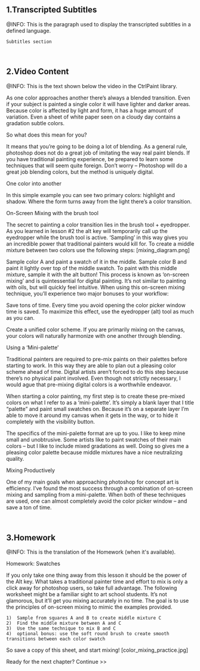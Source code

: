 ﻿<h2>1.Transcripted Subtitles</h2>
﻿@INFO: This is the paragraph used to display the transcripted subtitles in a defined language.

```
Subtitles section
```

﻿<br/><h2>2.Video Content</h2>
﻿@INFO: This is the text shown below the video in the CtrlPaint library.

As one color approaches another there’s always a blended transition. Even if your subject is painted a single color it will have lighter and darker areas. Because color is affected by light and form, it has a huge amount of variation. Even a sheet of white paper seen on a cloudy day contains a gradation subtle colors.

So what does this mean for you?

It means that you’re going to be doing a lot of blending. As a general rule, photoshop does not do a great job of imitating the way real paint blends. If you have traditional painting experience, be prepared to learn some techniques that will seem quite foreign. Don’t worry – Photoshop will do a great job blending colors, but the method is uniquely digital.

One color into another

In this simple example you can see two primary colors: highlight and shadow. Where the form turns away from the light there’s a color transition.

On-Screen Mixing with the brush tool

The secret to painting a color transition lies in the brush tool + eyedropper. As you learned in lesson #2 the alt key will temporarily call up the eyedropper while the brush tool is active. ‘Sampling’ in this way gives you an incredible power that traditional painters would kill for. To create a middle mixture between two colors use the following steps:
[mixing_diagram.png]

Sample color A and paint a swatch of it in the middle.  Sample color B and paint it lightly over top of the middle swatch. To paint with this middle mixture, sample it with the alt button! This process is known as ‘on-screen mixing’ and is quintessential for digital painting. It’s not similar to painting with oils, but will quickly feel intuitive. When using this on-screen mixing technique, you’ll experience two major bonuses to your workflow:

Save tons of time. Every time you avoid opening the color picker window time is saved. To maximize this effect, use the eyedropper (alt) tool as much as you can.

Create a unified color scheme. If you are primarily mixing on the canvas, your colors will naturally harmonize with one another through blending.

Using a ‘Mini-palette’

Traditional painters are required to pre-mix paints on their palettes before starting to work. In this way they are able to plan out a pleasing color scheme ahead of time. Digital artists aren’t forced to do this step because there’s no physical paint involved. Even though not strictly necessary, I would ague that pre-mixing digital colors is a worthwhile endeavor.

When starting a color painting, my first step is to create these pre-mixed colors on what I refer to as a ‘mini-palette’. It’s simply a blank layer that I title “palette” and paint small swatches on. Because it’s on a separate layer I’m able to move it around my canvas when it gets in the way, or to hide it completely with the visibility button.

The specifics of the mini-palette format are up to you. I like to keep mine small and unobtrusive. Some artists like to paint swatches of their main colors – but I like to include mixed gradations as well. Doing so gives me a pleasing color palette because middle mixtures have a nice neutralizing quality.

Mixing Productively

One of my main goals when approaching photoshop for concept art is efficiency. I’ve found the most success through a combination of on-screen mixing and sampling from a mini-palette. When both of these techniques are used, one can almost completely avoid the color picker window – and save a ton of time.

﻿<br/><h2>3.Homework</h2>
﻿@INFO: This is the translation of the Homework (when it's available).

Homework: Swatches

If you only take one thing away from this lesson it should be the power of the Alt key. What takes a traditional painter time and effort to mix is only a click away for photoshop users, so take full advantage.
The following worksheet might be a familiar sight to art school students. It’s not glamorous, but it’ll get you mixing accurately in no time. The goal is to use the principles of on-screen mixing to mimic the examples provided.

    1)  Sample from squares A and B to create middle mixture C
    2)  Find the middle mixture between A and C
    3)  Use the same technique to mix B and C
    4)  optional bonus: use the soft round brush to create smooth transitions between each color swatch

So save a copy of this sheet, and start mixing!
[color_mixing_practice.jpg]

Ready for the next chapter? Continue >>